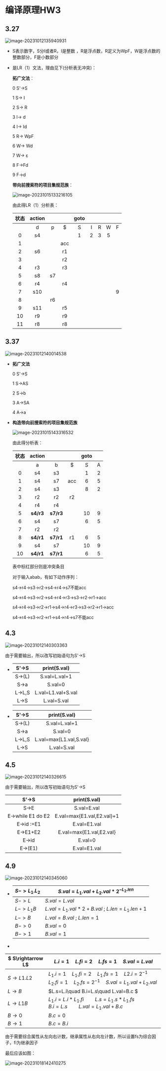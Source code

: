 # 编译原理HW3

## 3.27

![image-20231012135940931](C:\Users\Nutrition\AppData\Roaming\Typora\typora-user-images\image-20231012135940931.png)

- S表示数字，S分I或者R，I是整数 ，R是浮点数，R定义为WpF，W是浮点数的整数部分，F是小数部分

- 是LR（1）文法，理由见下(分析表无冲突)：

  **拓广文法**：

  0   S'->S 

  1   S-> I  

  2   S-> R 

  3   I-> d 

  4   I-> Id 

  5   R-> WpF 

  6   W-> Wd 

  7   W-> ε 

  8   F->Fd 

  9   F->d

  **带向前搜索符的项目集规范族**：

  ![image-20231015133216105](C:\Users\Nutrition\AppData\Roaming\Typora\typora-user-images\image-20231015133216105.png)

  由此得LR（1）分析表：

  | 状态 | action |      |      | goto |      |      |      |      |
  | :--: | :----: | :--: | :--: | :--: | :--: | :--: | :--: | :--: |
  |      |   d    |  p   |  $   |  S   |  I   |  R   |  W   |  F   |
  |  0   |   s4   |      |      |  1   |  2   |  3   |  5   |      |
  |  1   |        |      | acc  |      |      |      |      |      |
  |  2   |   s6   |      |  r1  |      |      |      |      |      |
  |  3   |        |      |  r2  |      |      |      |      |      |
  |  4   |   r3   |      |  r3  |      |      |      |      |      |
  |  5   |   s8   |  s7  |      |      |      |      |      |      |
  |  6   |   r4   |      |  r4  |      |      |      |      |      |
  |  7   |  s10   |      |      |      |      |      |      |  9   |
  |  8   |        |  r6  |      |      |      |      |      |      |
  |  9   |  s11   |      |  r5  |      |      |      |      |      |
  |  10  |   r9   |      |  r9  |      |      |      |      |      |
  |  11  |   r8   |      |  r8  |      |      |      |      |      |

## 3.37

![image-20231012140014538](C:\Users\Nutrition\AppData\Roaming\Typora\typora-user-images\image-20231012140014538.png)

- **拓广文法**

  0   S'->S 

  1   S->AS 

  2   S->b 

  3   A->SA 

  4   A->a

- **构造带向前搜索符的项目集规范族**

  ![image-20231015143316532](C:\Users\Nutrition\AppData\Roaming\Typora\typora-user-images\image-20231015143316532.png)

  由此得分析表：

  | 状态 |  action   |           |      | goto |      |
  | :--: | :-------: | :-------: | :--: | :--: | :--: |
  |      |     a     |     b     |  $   |  S   |  A   |
  |  0   |    s4     |    s3     |      |  1   |  2   |
  |  1   |    s4     |    s7     | acc  |  6   |  5   |
  |  2   |    s4     |    s3     |      |  8   |  2   |
  |  3   |    r2     |    r2     |  r2  |      |      |
  |  4   |    r4     |    r4     |      |      |      |
  |  5   | **s4/r3** | **s7/r3** |      |  10  |  9   |
  |  6   |    s4     |    s7     |      |  6   |  5   |
  |  7   |    r2     |    r2     |      |      |      |
  |  8   | **s4/r1** | **s7/r1** |  r1  |  6   |  5   |
  |  9   |    s4     |    s7     |      |  10  |  9   |
  |  10  | **s4/r1** | **s7/r1** |      |  6   |  5   |

  表中标红部分则是冲突条目

  对于输入abab，有如下动作序列：

  s4->r4->s3->r2->s4->r4->s7不能acc

  s4->r4->s3->r2->s4->r4->r3->s3->r2->r1->acc

  s4->r4->s3->r2->r1->s4->r4->r3->s3->r2->r1->acc

  s4->r4->s3->r2->r1->s4->r4->s7不能acc

  

  

## 4.3

![image-20231012140303363](C:\Users\Nutrition\AppData\Roaming\Typora\typora-user-images\image-20231012140303363.png)

由于需要输出，所以改写初始语句为S'->S

- | S'->S  |    print(S.val)    |
  | :----: | :----------------: |
  | S->(L) |   S.val=L.val+1    |
  |  S->a  |      S.val=0       |
  | L->L,S | L.val=L1.val+S.val |
  |  L->S  |    L.val=S.val     |





- | S'->S  |      print(S.val)       |
  | :----: | :---------------------: |
  | S->(L) |      S.val=L.val+1      |
  |  S->a  |         S.val=0         |
  | L->L,S | L.val=max{L1.val,S.val} |
  |  L->S  |       L.val=S.val       |





## 4.5

![image-20231012140326615](C:\Users\Nutrition\AppData\Roaming\Typora\typora-user-images\image-20231012140326615.png)

由于需要输出，所以改写初始语句为S'->S

|       S'->S       |        print(S.val)        |
| :---------------: | :------------------------: |
|       S->E        |        S.val=E.val         |
| E->while E1 do E2 | E.val=max{E1.val,E2.val}+1 |
|    E->id :=E1     |        E.val=E1.val        |
|     E->E1+E2      |  E.val=max{E1.val,E2.val}  |
|       E->id       |          E.val=0           |
|      E->(E1)      |        E.val=E1.val        |



## 4.9

![image-20231012140345060](C:\Users\Nutrition\AppData\Roaming\Typora\typora-user-images\image-20231012140345060.png)

- | $S->L_1.L_2$ | $S.val=L_1.val+L_2.val*2^{-L_2.len}$              |
  | ------------ | ------------------------------------------------- |
  | $S->L$       | $S.val=L.val$                                     |
  | $L->L_1B$    | $L.val=L_1.val*2+B.val$   ;     $L.len=L_1.len+1$ |
  | $L->B$       | $L.val=B.val$    ;    $L.len=1$                   |
  | $B->0$       | $B.val=0$                                         |
  | $B->1$       | $B.val=1$                                         |



- 

| $ S\rightarrow L$     | $L.i=1   \quad L.fi=2 \quad  L.fs=1 \quad  S.val=L.val$      |
| --------------------- | ------------------------------------------------------------ |
| $S \rightarrow L1.L2$ | $L_1.i=1\quad L_1.fi=2\quad   L_1.fs=1\quad   L2.i=2^{-1}$ $L_2.fi=1\quad  L_2.fs=2^{-1} \quad S.val=L_1.val+L_2.val$ |
| $L \rightarrow B$     | $L.s=L.i\quad B.i=L.s\quad L.val=B.c $                       |
| $L \rightarrow L1B$   | $L_1.i=L.i*L_1.fi\qquad L.s=L_1.s*L_1.fs$<br />$B.i=L.s\qquad L.val=L_1.val+B.c$ |
| $B \rightarrow 0$     | $B.c=0$                                                      |
| $B\rightarrow1$       | $B.c=B.i$                                                    |

由于需要综合属性从左向右计数，继承属性从右向左计数，所以设置fs为综合因子，fi为继承因子

最后应该如图：

![image-20231018142410275](C:\Users\Nutrition\AppData\Roaming\Typora\typora-user-images\image-20231018142410275.png)



